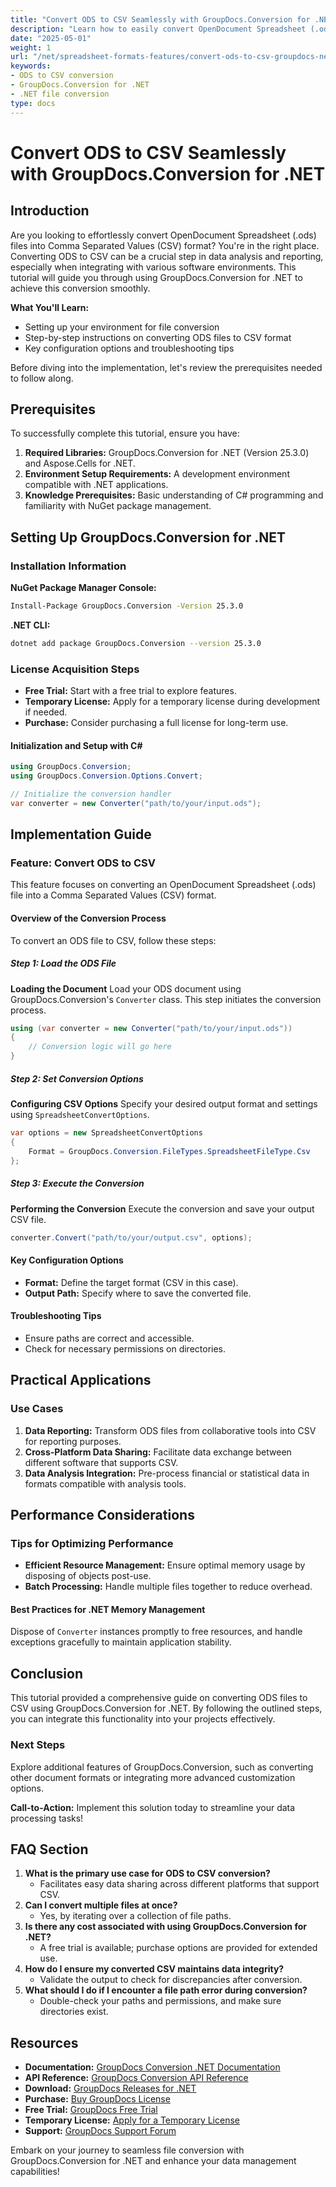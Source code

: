 ```yaml
---
title: "Convert ODS to CSV Seamlessly with GroupDocs.Conversion for .NET"
description: "Learn how to easily convert OpenDocument Spreadsheet (.ods) files into CSV format using GroupDocs.Conversion for .NET, enhancing data analysis and reporting workflows."
date: "2025-05-01"
weight: 1
url: "/net/spreadsheet-formats-features/convert-ods-to-csv-groupdocs-net/"
keywords:
- ODS to CSV conversion
- GroupDocs.Conversion for .NET
- .NET file conversion
type: docs
---
```

# Convert ODS to CSV Seamlessly with GroupDocs.Conversion for .NET

## Introduction

Are you looking to effortlessly convert OpenDocument Spreadsheet (.ods) files into Comma Separated Values (CSV) format? You're in the right place. Converting ODS to CSV can be a crucial step in data analysis and reporting, especially when integrating with various software environments. This tutorial will guide you through using GroupDocs.Conversion for .NET to achieve this conversion smoothly.

**What You'll Learn:**
- Setting up your environment for file conversion
- Step-by-step instructions on converting ODS files to CSV format
- Key configuration options and troubleshooting tips

Before diving into the implementation, let's review the prerequisites needed to follow along.

## Prerequisites

To successfully complete this tutorial, ensure you have:
1. **Required Libraries:** GroupDocs.Conversion for .NET (Version 25.3.0) and Aspose.Cells for .NET.
2. **Environment Setup Requirements:** A development environment compatible with .NET applications.
3. **Knowledge Prerequisites:** Basic understanding of C# programming and familiarity with NuGet package management.

## Setting Up GroupDocs.Conversion for .NET

### Installation Information

**NuGet Package Manager Console:**
```bash
Install-Package GroupDocs.Conversion -Version 25.3.0
```

**.NET CLI:**
```bash
dotnet add package GroupDocs.Conversion --version 25.3.0
```

### License Acquisition Steps

- **Free Trial:** Start with a free trial to explore features.
- **Temporary License:** Apply for a temporary license during development if needed.
- **Purchase:** Consider purchasing a full license for long-term use.

#### Initialization and Setup with C#

```csharp
using GroupDocs.Conversion;
using GroupDocs.Conversion.Options.Convert;

// Initialize the conversion handler
var converter = new Converter("path/to/your/input.ods");
```

## Implementation Guide

### Feature: Convert ODS to CSV

This feature focuses on converting an OpenDocument Spreadsheet (.ods) file into a Comma Separated Values (CSV) format.

#### Overview of the Conversion Process

To convert an ODS file to CSV, follow these steps:

##### Step 1: Load the ODS File
**Loading the Document**
Load your ODS document using GroupDocs.Conversion's `Converter` class. This step initiates the conversion process.

```csharp
using (var converter = new Converter("path/to/your/input.ods"))
{
    // Conversion logic will go here
}
```

##### Step 2: Set Conversion Options
**Configuring CSV Options**
Specify your desired output format and settings using `SpreadsheetConvertOptions`.

```csharp
var options = new SpreadsheetConvertOptions
{
    Format = GroupDocs.Conversion.FileTypes.SpreadsheetFileType.Csv
};
```

##### Step 3: Execute the Conversion
**Performing the Conversion**
Execute the conversion and save your output CSV file.

```csharp
converter.Convert("path/to/your/output.csv", options);
```

#### Key Configuration Options
- **Format:** Define the target format (CSV in this case).
- **Output Path:** Specify where to save the converted file.
  
#### Troubleshooting Tips
- Ensure paths are correct and accessible.
- Check for necessary permissions on directories.

## Practical Applications

### Use Cases
1. **Data Reporting:** Transform ODS files from collaborative tools into CSV for reporting purposes.
2. **Cross-Platform Data Sharing:** Facilitate data exchange between different software that supports CSV.
3. **Data Analysis Integration:** Pre-process financial or statistical data in formats compatible with analysis tools.

## Performance Considerations

### Tips for Optimizing Performance
- **Efficient Resource Management:** Ensure optimal memory usage by disposing of objects post-use.
- **Batch Processing:** Handle multiple files together to reduce overhead.

#### Best Practices for .NET Memory Management
Dispose of `Converter` instances promptly to free resources, and handle exceptions gracefully to maintain application stability.

## Conclusion

This tutorial provided a comprehensive guide on converting ODS files to CSV using GroupDocs.Conversion for .NET. By following the outlined steps, you can integrate this functionality into your projects effectively.

### Next Steps
Explore additional features of GroupDocs.Conversion, such as converting other document formats or integrating more advanced customization options.

**Call-to-Action:** Implement this solution today to streamline your data processing tasks!

## FAQ Section
1. **What is the primary use case for ODS to CSV conversion?**
   - Facilitates easy data sharing across different platforms that support CSV.
2. **Can I convert multiple files at once?**
   - Yes, by iterating over a collection of file paths.
3. **Is there any cost associated with using GroupDocs.Conversion for .NET?**
   - A free trial is available; purchase options are provided for extended use.
4. **How do I ensure my converted CSV maintains data integrity?**
   - Validate the output to check for discrepancies after conversion.
5. **What should I do if I encounter a file path error during conversion?**
   - Double-check your paths and permissions, and make sure directories exist.

## Resources
- **Documentation:** [GroupDocs Conversion .NET Documentation](https://docs.groupdocs.com/conversion/net/)
- **API Reference:** [GroupDocs Conversion API Reference](https://reference.groupdocs.com/conversion/net/)
- **Download:** [GroupDocs Releases for .NET](https://releases.groupdocs.com/conversion/net/)
- **Purchase:** [Buy GroupDocs License](https://purchase.groupdocs.com/buy)
- **Free Trial:** [GroupDocs Free Trial](https://releases.groupdocs.com/conversion/net/)
- **Temporary License:** [Apply for a Temporary License](https://purchase.groupdocs.com/temporary-license/)
- **Support:** [GroupDocs Support Forum](https://forum.groupdocs.com/c/conversion/10)

Embark on your journey to seamless file conversion with GroupDocs.Conversion for .NET and enhance your data management capabilities!

